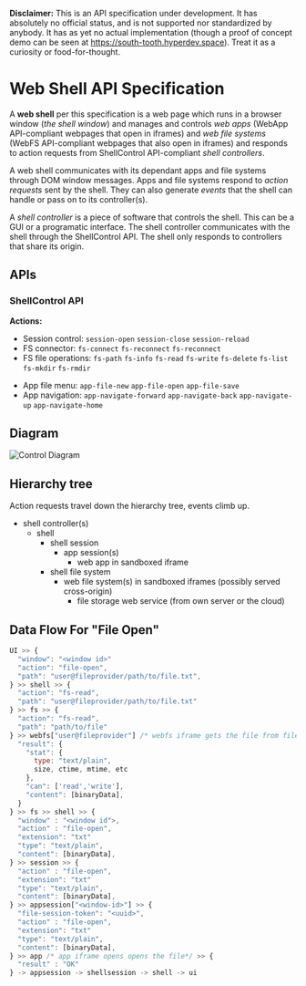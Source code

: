 __Disclaimer:__ This is an API specification under development. It has absolutely no official status, 
and is not supported nor standardized by anybody. 
It has as yet no actual implementation (though a proof of concept demo can be seen at https://south-tooth.hyperdev.space).
Treat it as a curiosity or food-for-thought.

# Web Shell API Specification

A __web shell__ per this specification is a web page which runs in a browser window (_the shell window_) and
manages and controls _web apps_ (WebApp API-compliant webpages that open in iframes) and _web file systems_
(WebFS API-compliant webpages that also open in iframes) and responds to action requests from 
ShellControl API-compliant _shell controllers_.

A web shell communicates with its dependant apps and file systems through DOM window messages. Apps and file
systems respond to _action requests_ sent by the shell. They can also generate _events_ that the shell can
handle or pass on to its controller(s).

A _shell controller_ is a piece of software that controls the shell. This can be a GUI or a programatic
interface. The shell controller communicates with the shell through the ShellControl API. The shell only responds
to controllers that share its origin.

## APIs

### ShellControl API

__Actions:__

* Session control:
`session-open`
`session-close`
`session-reload`
* FS connector: 
`fs-connect` 
`fs-reconnect`
`fs-reconnect`
* FS file operations:
`fs-path`
`fs-info`
`fs-read`
`fs-write`
`fs-delete`
`fs-list`
`fs-mkdir`
`fs-rmdir` 
- App file menu: 
`app-file-new`
`app-file-open` 
`app-file-save`
- App navigation:
`app-navigate-forward`
`app-navigate-back`
`app-navigate-up`
`app-navigate-home`

## Diagram
![Control Diagram](https://raw.githubusercontent.com/zocky/web-shell-api/master/diagram.png)

## Hierarchy tree
Action requests travel down the hierarchy tree, events climb up.

* shell controller(s)
  * shell
     * shell session
       * app session(s)
         * web app in sandboxed iframe
     * shell file system
        * web file system(s) in sandboxed iframes (possibly served cross-origin)
           * file storage web service (from own server or the cloud)
           
## Data Flow For "File Open"

```` js
UI >> {
  "window": "<window id>"
  "action": "file-open",
  "path": "user@fileprovider/path/to/file.txt",
} >> shell >> {
  "action": "fs-read",
  "path": "user@fileprovider/path/to/file.txt"
} >> fs >> {
  "action": "fs-read",
  "path": "path/to/file"
} >> webfs["user@fileprovider"] /* webfs iframe gets the file from file provider web service*/ >> { 
  "result": {
    "stat": {
      type: "text/plain",
      size, ctime, mtime, etc
    },
    "can": ['read','write'],
    "content": [binaryData],
  }
} >> fs >> shell >> {
  "window" : "<window id">,
  "action" : "file-open",
  "extension": "txt"
  "type": "text/plain",
  "content": [binaryData],
} >> session >> {
  "action" : "file-open",
  "extension": "txt"
  "type": "text/plain",
  "content": [binaryData],
} >> appsession["<window-id>"] >> {
  "file-session-token": "<uuid>",
  "action" : "file-open",
  "extension": "txt"
  "type": "text/plain",
  "content": [binaryData],
} >> app /* app iframe opens opens the file*/ >> {
  "result" : "OK"
} -> appsession -> shellsession -> shell -> ui 
````
